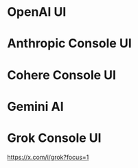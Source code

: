 
# OpenAI UI

# Anthropic Console UI 


# Cohere Console UI 
# Gemini AI

# Grok Console UI 
https://x.com/i/grok?focus=1
